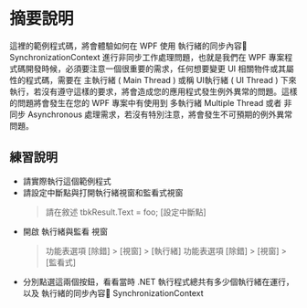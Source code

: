 # 摘要說明

這裡的範例程式碼，將會體驗如何在 WPF 使用 執行緒的同步內容 SynchronizationContext 進行非同步工作處理問題，也就是我們在 WPF 專案程式碼開發時候，必須要注意一個很重要的需求，任何想要變更 UI 相關物件或其屬性的程式碼，需要在 主執行緒 ( Main Thread ) 或稱 UI執行緒 ( UI Thread ) 下來執行，若沒有遵守這樣的要求，將會造成您的應用程式發生例外異常的問題。這樣的問題將會發生在您的 WPF 專案中有使用到 多執行緒 Multiple Thread 或者 非同步 Asynchronous 處理需求，若沒有特別注意，將會發生不可預期的例外異常問題。

## 練習說明

* 請實際執行這個範例程式
* 請設定中斷點與打開執行緒視窗和監看式視窗
  > 請在敘述 tbkResult.Text = foo; [設定中斷點]
* 開啟 執行緒與監看 視窗
  > 功能表選項 [除錯] > [視窗] > [執行緒]
  > 功能表選項 [除錯] > [視窗] > [監看式]
* 分別點選這兩個按鈕，看看當時 .NET 執行程式總共有多少個執行緒在運行，以及 執行緒的同步內容 SynchronizationContext
  